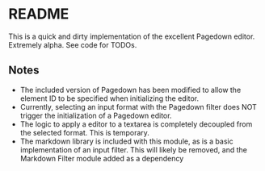 README
======

This is a quick and dirty implementation of the excellent Pagedown editor. Extremely alpha. See code for TODOs.

Notes
-----

* The included version of Pagedown has been modified to allow the element ID to be specified when initializing the editor.
* Currently, selecting an input format with the Pagedown filter does NOT trigger the initialization of a Pagedown editor.
* The logic to apply a editor to a textarea is completely decoupled from the selected format. This is temporary.
* The markdown library is included with this module, as is a basic implementation of an input filter. This will likely be removed, and the Markdown Filter module added as a dependency
